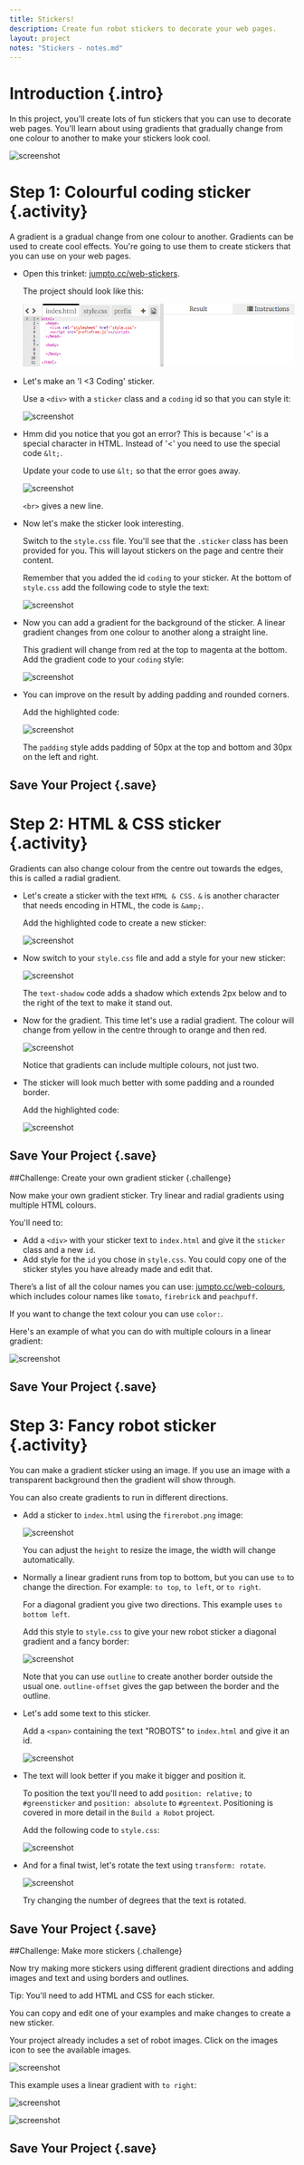 ```yaml
---
title: Stickers!
description: Create fun robot stickers to decorate your web pages.  
layout: project
notes: "Stickers - notes.md"
---
```


# Introduction {.intro}

In this project, you'll create lots of fun stickers that you can use to decorate web pages. You'll learn about using gradients that gradually change from one colour to another to make your stickers look cool. 

![screenshot](images/stickers-finished.png)

# Step 1: Colourful coding sticker {.activity}

A gradient is a gradual change from one colour to another. Gradients can be used to create cool effects. You're going to use them to create stickers that you can use on your web pages. 

+ Open this trinket: <a href="http://jumpto.cc/web-stickers" target="_blank">jumpto.cc/web-stickers</a>. 

	The project should look like this:

	![screenshot](images/stickers-starter.png)

+ Let's make an 'I <3 Coding' sticker. 

	Use a `<div>` with a `sticker` class and a `coding` id so that you can style it: 

	![screenshot](images/stickers-coding-error.png)


+ Hmm did you notice that you got an error? This is because '<' is a special character in HTML. Instead of '<' you need to use the special code `&lt;`. 

	Update your code to use `&lt;` so that the error goes away. 

	![screenshot](images/stickers-coding-fixed.png)

	`<br>` gives a new line. 

+ Now let's make the sticker look interesting. 

	Switch to the `style.css` file. You'll see that the `.sticker` class has been provided for you. This will layout stickers on the page and centre their content. 

	Remember that you added the id `coding` to your sticker. At the bottom of `style.css` add the following code to style the text:

	![screenshot](images/stickers-coding-font.png)

+ Now you can add a gradient for the background of the sticker. A linear gradient changes from one colour to another along a straight line.

	This gradient will change from red at the top to magenta at the bottom. Add the gradient code to your `coding` style:

	![screenshot](images/stickers-coding-gradient.png)

+ You can improve on the result by adding padding and rounded corners. 

	Add the highlighted code:

	![screenshot](images/stickers-coding-padding.png)

	The `padding` style adds padding of 50px at the top and bottom and 30px on the left and right. 


## Save Your Project {.save}

# Step 2: HTML & CSS sticker {.activity}

Gradients can also change colour from the centre out towards the edges, this is called a radial gradient. 

+ Let's create a sticker with the text `HTML & CSS.`  `&` is another character that needs encoding in HTML, the code is `&amp;`.

	Add the highlighted code to create a new sticker: 

	![screenshot](images/stickers-web-html.png)

+ Now switch to your `style.css` file and add a style for your new sticker:

	![screenshot](images/stickers-web-font.png)

	The `text-shadow` code adds a shadow which extends 2px below and to the right of the text to make it stand out. 

+ Now for the gradient. This time let's use a radial gradient. The colour will change from yellow in the centre through to orange and then red. 

	![screenshot](images/stickers-web-gradient.png)

	Notice that gradients can include multiple colours, not just two. 

+ The sticker will look much better with some padding and a rounded border. 

	Add the highlighted code:

	![screenshot](images/stickers-web-padding.png)


## Save Your Project {.save}

##Challenge: Create your own gradient sticker {.challenge}

Now make your own gradient sticker. Try linear and radial gradients using multiple HTML colours. 

You'll need to:

+ Add a `<div>` with your sticker text to `index.html` and give it the `sticker` class and a new `id`.
+ Add style for the `id` you chose in `style.css`. You could copy one of the sticker styles you have already made and edit that. 

There’s a list of all the colour names you can use: [jumpto.cc/web-colours](http://jumpto.cc/web-colours), which includes colour names like `tomato`, `firebrick` and `peachpuff`.

If you want to change the text colour you can use `color:`.

Here's an example of what you can do with multiple colours in a linear gradient:

![screenshot](images/stickers-save-robots.png)

## Save Your Project {.save}

# Step 3: Fancy robot sticker  {.activity}

You can make a gradient sticker using an image. If you use an image with a transparent background then the gradient will show through. 

You can also create gradients to run in different directions. 

+ Add a sticker to `index.html` using the `firerobot.png` image:

	![screenshot](images/stickers-fire-html.png)

	You can adjust the `height` to resize the image, the width will change automatically. 

+ Normally a linear gradient runs from top to bottom, but you can use `to` to change the direction. For example: `to top`, `to left`, or `to right`.

	For a diagonal gradient you give two directions. This example uses `to bottom left`.

	Add this style to `style.css` to give your new robot sticker a diagonal gradient and a fancy border:

	![screenshot](images/stickers-fire-gradient.png)

	Note that you can use `outline` to create another border outside the usual one. 
	`outline-offset` gives the gap between the border and the outline. 

+ Let's add some text to this sticker. 

	Add a `<span>` containing the text "ROBOTS" to `index.html` and give it an id. 

	![screenshot](images/stickers-fire-span.png)

+ The text will look better if you make it bigger and position it. 

	To position the text you'll need to add `position: relative;` to `#greensticker` and `position: absolute` to `#greentext`. Positioning is covered in more detail in the `Build a Robot` project. 

	Add the following code to `style.css`:

	![screenshot](images/stickers-fire-text-style.png)

+ And for a final twist, let's rotate the text using `transform: rotate`.

	![screenshot](images/stickers-fire-rotate.png)

	Try changing the number of degrees that the text is rotated. 


## Save Your Project {.save}

##Challenge: Make more stickers {.challenge}

Now try making more stickers using different gradient directions and adding images and text and using borders and outlines. 

Tip: You'll need to add HTML and CSS for each sticker. 

You can copy and edit one of your examples and make changes to create a new sticker. 

Your project already includes a set of robot images. Click on the images icon to see the available images. 

![screenshot](images/stickers-images.png)

This example uses a linear gradient with `to right`:

![screenshot](images/stickers-green-html.png)

![screenshot](images/stickers-green-style.png)

## Save Your Project {.save}

